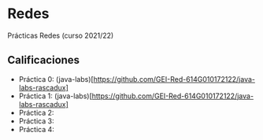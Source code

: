 # Redes

Prácticas Redes (curso 2021/22)

## Calificaciones

- Práctica 0: (java-labs)[https://github.com/GEI-Red-614G010172122/java-labs-rascadux]
- Práctica 1: (java-labs)[https://github.com/GEI-Red-614G010172122/java-labs-rascadux]
- Práctica 2:
- Práctica 3:
- Práctica 4:
